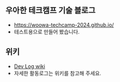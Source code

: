 ## 우아한 테크캠프 기술 블로그

- https://woowa-techcamp-2024.github.io/
- 테스트용으로 만들어 봤습니다.

## 위키

- [Dev Log wiki](https://github.com/woowa-techcamp-2024/dev-log/wiki)
- 자세한 활동로그는 위키를 참고해 주세요. 
